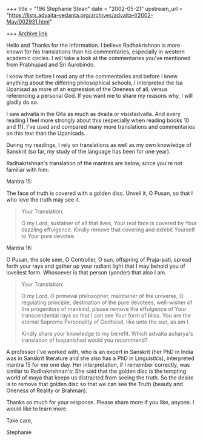 +++
title = "196 Stephanie Stean"
date = "2002-05-21"
upstream_url = "https://lists.advaita-vedanta.org/archives/advaita-l/2002-May/002931.html"

+++
[Archive link](https://lists.advaita-vedanta.org/archives/advaita-l/2002-May/002931.html)

Hello and Thanks for the information.  I believe Radhakrishnan is more known
for his translations than his commentaries, especially in western academic
circles. I will take a look at the commentaries you've mentioned from
Prabhupad and Sri Aurobindo.

I know that before I read any of the commentaries and before I knew anything
about the differing philosophical schools, I interpreted the Isa Upanisad as
more of an expression of the Oneness of all, versus referencing a personal
God. If you want me to share my reasons why, I will gladly do so.

I saw advaita in the Gita as much as dvaita or visistadvaita.  And every
reading I feel more strongly about this (especially when reading books 10
and 11).  I've used and compared many more translations and commentaries on
this text than the Upanisads.

During my readings, I rely on translations as well as my own knowledge of
Sanskrit (so far, my study of the language has been for one year).

Radhakrishnan's translation of the mantras are below, since you're not
familiar with him:

Mantra 15:

The face of truth is covered with a golden disc.  Unveil it, O Pusan, so
that I who love the truth may see it.

> Your Translation:
>
> O my Lord, sustainer of all that lives, Your real face is covered by Your
> dazzling effulgence. Kindly remove that covering and exhibit Yourself to
> Your pure devotee.
>

Mantra 16:

O Pusan, the sole seer, O Controller, O sun, offspring of Praja-pati, spread
forth your rays and gather up your radiant light that I may behold you of
loveliest form.  Whosoever is that person (yonder) that also I am.

> Your Translation:
>
> O my Lord, O primeval philosopher, maintainer of the universe, O regulating
> principle, destination of the pure devotees, well-wisher of the progenitors
> of mankind, please remove the effulgence of Your transcendental rays so
> that I can see Your form of bliss. You are the eternal Supreme Personality
> of Godhead, like unto the sun, as am I.
>
> Kindly share your knowledge to my benefit. Which advaita acharya's
> translation of Isopanishad would you recommend?
>
A professor I've worked with, who is an expert in Sanskrit (her PhD in India
was in Sanskrit literature and she also has a PhD in Linguistics),
interpreted mantra 15 for me one day.  Her interpretation, if I remember
correctly, was similar to Radhakrishnan's:  She said that the golden disc is
the tempting world of maya that keeps us distracted from seeing the truth.
So the desire is to remove that golden disc so that we can see the Truth
(beauty and Oneness of Reality or Brahman).

Thanks so much for your response.  Please share more if you like, anyone.  I
would like to learn more.

Take care,

Stephanie

